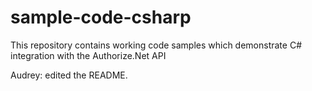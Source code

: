 # sample-code-csharp
This repository contains working code samples which demonstrate C# integration with the Authorize.Net API

Audrey:
edited the README.

